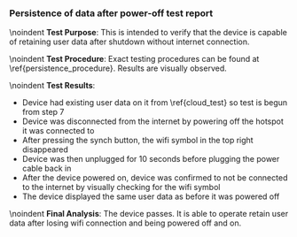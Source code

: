 ### Persistence of data after power-off test report
\noindent
**Test Purpose**:
This is intended to verify that the device is capable of retaining user data after shutdown without internet connection.

\noindent
**Test Procedure**:
Exact testing procedures can be found at \ref{persistence_procedure}. Results are visually observed.

\noindent
**Test Results**:

- Device had existing user data on it from \ref{cloud_test} so test is begun from step 7
- Device was disconnected from the internet by powering off the hotspot it was connected to
- After pressing the synch button, the wifi symbol in the top right disappeared
- Device was then unplugged for 10 seconds before plugging the power cable back in
- After the device powered on, device was confirmed to not be connected to the internet by visually checking for the wifi symbol
- The device displayed the same user data as before it was powered off

\noindent
**Final Analysis**:
The device passes. It is able to operate retain user data after losing wifi connection and being powered off and on.
